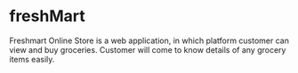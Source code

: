 # freshMart
Freshmart Online Store is a web application, in which platform customer can view and buy groceries. Customer
will come to know details of any grocery items easily.

